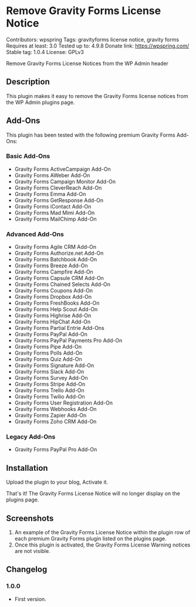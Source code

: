 # Remove Gravity Forms License Notice
Contributors: wpspring
Tags: gravityforms license notice, gravity forms
Requires at least: 3.0
Tested up to: 4.9.8
Donate link: https://wpspring.com/
Stable tag: 1.0.4
License: GPLv3

Remove Gravity Forms License Notices from the WP Admin header

## Description

This plugin makes it easy to remove the Gravity Forms license notices from the WP Admin plugins page.

## Add-Ons

This plugin has been tested with the following premium Gravity Forms Add-Ons:

### Basic Add-Ons

* Gravity Forms ActiveCampaign Add-On
* Gravity Forms AWeber Add-On
* Gravity Forms Campaign Monitor Add-On
* Gravity Forms CleverReach Add-On
* Gravity Forms Emma Add-On
* Gravity Forms GetResponse Add-On
* Gravity Forms iContact Add-On
* Gravity Forms Mad Mimi Add-On
* Gravity Forms MailChimp Add-On

### Advanced Add-Ons

* Gravity Forms Agile CRM Add-On
* Gravity Forms Authorize.net Add-On
* Gravity Forms Batchbook Add-On
* Gravity Forms Breeze Add-On
* Gravity Forms Campfire Add-On
* Gravity Forms Capsule CRM Add-On
* Gravity Forms Chained Selects Add-On
* Gravity Forms Coupons Add-On
* Gravity Forms Dropbox Add-On
* Gravity Forms FreshBooks Add-On
* Gravity Forms Help Scout Add-On
* Gravity Forms Highrise Add-On
* Gravity Forms HipChat Add-On
* Gravity Forms Partial Entrie Add-Ons
* Gravity Forms PayPal Add-On
* Gravity Forms PayPal Payments Pro Add-On
* Gravity Forms Pipe Add-On
* Gravity Forms Polls Add-On
* Gravity Forms Quiz Add-On
* Gravity Forms Signature Add-On
* Gravity Forms Slack Add-On
* Gravity Forms Survey Add-On
* Gravity Forms Stripe Add-On
* Gravity Forms Trello Add-On
* Gravity Forms Twilio Add-On
* Gravity Forms User Registration Add-On
* Gravity Forms Webhooks Add-On
* Gravity Forms Zapier Add-On
* Gravity Forms Zoho CRM Add-On

### Legacy Add-Ons

* Gravity Forms PayPal Pro Add-On

## Installation

Upload the plugin to your blog, Activate it.

That's it! The Gravity Forms License Notice will no longer display on the plugins page.

## Screenshots

1. An example of the Gravity Forms License Notice within the plugin row of each premium Gravity Forms plugin listed on the plugins page.
2. Once this plugin is activated, the Gravity Forms License Warning notices are not visible.

## Changelog

### 1.0.0

* First version.
